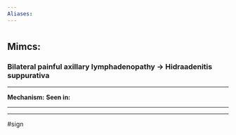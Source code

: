 ```yaml
---
Aliases:
---
```

# 
## Mimcs:
### Bilateral painful axillary lymphadenopathy -> Hidraadenitis suppurativa


---
**Mechanism:**
**Seen in:** 

---


---
#sign 